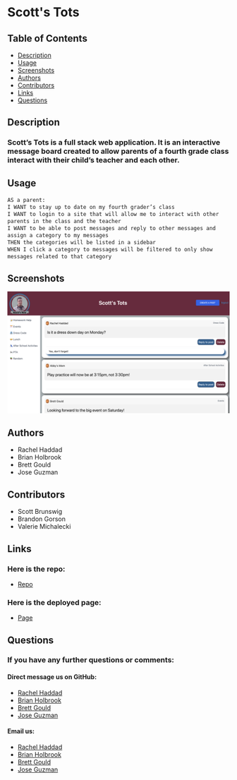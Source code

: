 # Scott's Tots

## Table of Contents

- [Description](./README.md#description)
- [Usage](./README.md#usage)
- [Screenshots](./README.md#screenshots)
- [Authors](./README.md#authors)
- [Contributors](./README.md#contributors)
- [Links](./README.md#links)
- [Questions](./README.md#questions)

## Description

### Scott’s Tots is a full stack web application.  It is an interactive message board created to allow parents of a fourth grade class interact with their child’s teacher and each other.



## Usage
```
AS a parent:
I WANT to stay up to date on my fourth grader’s class 
I WANT to login to a site that will allow me to interact with other parents in the class and the teacher 
I WANT to be able to post messages and reply to other messages and assign a category to my messages 
THEN the categories will be listed in a sidebar 
WHEN I click a category to messages will be filtered to only show messages related to that category

```


## Screenshots
![Scott's Tots](./public/images/Final%20Screenshot.png)


## Authors

- Rachel Haddad
- Brian Holbrook
- Brett Gould
- Jose Guzman


## Contributors
- Scott Brunswig
- Brandon Gorson
- Valerie Michalecki



## Links

### Here is the repo: 
- [Repo](https://github.com/buttercupsmom/sql_employee_tracker)

### Here is the deployed page: 
- [Page](https://project-two-threeandalady.herokuapp.com/)




## Questions

### If you have any further questions or comments:

#### Direct message us on GitHub: 
- [Rachel Haddad](https://github.com/buttercupsmom)
- [Brian Holbrook](https://github.com/holbrookb23)
- [Brett Gould](https://github.com/bgould86)
- [Jose Guzman](https://github.com/JMGuzman-784)




#### Email us: 
- [Rachel Haddad](mailto:yarkony.rachel@gmail.com)
- [Brian Holbrook](mailto:brian.holbrook56@gmail.com)
- [Brett Gould](mailto:bgould86@gmail.com)
- [Jose Guzman](mailto:josemguzman784@gmail.com)
